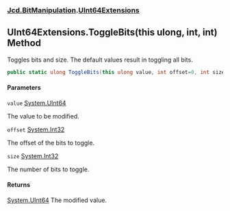 ### [Jcd.BitManipulation](Jcd.BitManipulation.md 'Jcd.BitManipulation').[UInt64Extensions](Jcd.BitManipulation.UInt64Extensions.md 'Jcd.BitManipulation.UInt64Extensions')

## UInt64Extensions.ToggleBits(this ulong, int, int) Method

Toggles bits and size.
The default values result in toggling all bits.

```csharp
public static ulong ToggleBits(this ulong value, int offset=0, int size=64);
```
#### Parameters

<a name='Jcd.BitManipulation.UInt64Extensions.ToggleBits(thisulong,int,int).value'></a>

`value` [System.UInt64](https://docs.microsoft.com/en-us/dotnet/api/System.UInt64 'System.UInt64')

The value to be modified.

<a name='Jcd.BitManipulation.UInt64Extensions.ToggleBits(thisulong,int,int).offset'></a>

`offset` [System.Int32](https://docs.microsoft.com/en-us/dotnet/api/System.Int32 'System.Int32')

The offset of the bits to toggle.

<a name='Jcd.BitManipulation.UInt64Extensions.ToggleBits(thisulong,int,int).size'></a>

`size` [System.Int32](https://docs.microsoft.com/en-us/dotnet/api/System.Int32 'System.Int32')

The number of bits to toggle.

#### Returns
[System.UInt64](https://docs.microsoft.com/en-us/dotnet/api/System.UInt64 'System.UInt64')
The modified value.